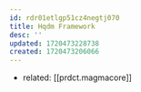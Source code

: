 ```yaml
---
id: rdr01etlgp51cz4negtj070
title: Hqdm Framework
desc: ''
updated: 1720473228738
created: 1720473206066
---
```


- related: [[prdct.magmacore]]